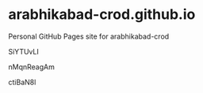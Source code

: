 # arabhikabad-crod.github.io
Personal GitHub Pages site for arabhikabad-crod




























SiYTUvLI


nMqnReagAm

ctiBaN8l
